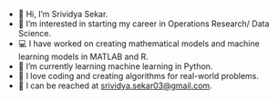 - 🙂 Hi, I’m Srividya Sekar.
- 👀 I’m interested in starting my career in Operations Research/ Data Science.
- 💻 I have worked on creating mathematical models and machine learning models in MATLAB and R. 
- 🌱 I’m currently learning machine learning in Python.
- 💞️ I love coding and creating algorithms for real-world problems.
- 📧 I can be reached at srividya.sekar03@gmail.com.

<!---
Srividya23/Srividya23 is a ✨ special ✨ repository because its `README.md` (this file) appears on your GitHub profile.
You can click the Preview link to take a look at your changes.
--->
